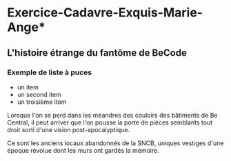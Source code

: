 # Exercice-Cadavre-Exquis-Marie-Ange*

## L'histoire étrange du fantôme de BeCode

### Exemple de liste à puces

* un item
* un second item
* un troisième item

Lorsque l'on se perd dans les méandres des couloirs des bâtiments de Be Central, il peut arriver que l'on pousse la porte de pièces semblants tout droit sorti d'une vision post-apocalyptique. 

Ce sont les anciens locaux abandonnés de la SNCB, uniques vestiges d'une époque révolue dont les murs ont gardés la mémoire.

